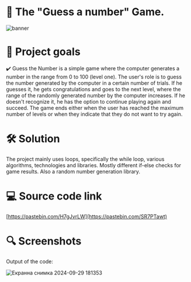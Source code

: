 # 🌟 The "Guess a number" Game.

![banner](https://github.com/user-attachments/assets/58490d6f-64b7-4e7e-82c7-338a2cda52e5)


# 🎯 Project goals 
✔️ Guess the Number is a simple game where the computer generates a number in the range from 0 to 100 (level one). The user's role is to guess the number generated by the computer in a certain number of trials. If he guesses it, he gets congratulations and goes to the next level, where the range of the randomly generated number by the computer increases. If he doesn't recognize it, he has the option to continue playing again and succeed.
The game ends either when the user has reached the maximum number of levels or when they indicate that they do not want to try again. 

# 🛠 Solution
The project mainly uses loops, specifically the while loop, various algorithms, technologies and libraries. Mostly different if-else checks for game results. Also a random number generation library.

# 💻 Source code link
[https://pastebin.com/H7gJvrLW](https://pastebin.com/SR7PTawt)

# 🔍 Screenshots
Output of the code:

![Екранна снимка 2024-09-29 181353](https://github.com/user-attachments/assets/48206a92-434d-4ced-aab0-2f6feb86c83e)


